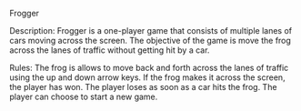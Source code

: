 Frogger

Description:
Frogger is a one-player game that consists of multiple lanes of cars moving across the screen. The objective of the game is move the frog across the lanes of traffic without getting hit by a car.

Rules:
The frog is allows to move back and forth across the lanes of traffic using the up and down arrow keys. If the frog makes it across the screen, the player has won. The player loses as soon as a car hits the frog. The player can choose to start a new game.
